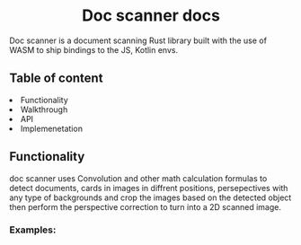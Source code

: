 <h1 align="center"> Doc scanner docs </h1>
Doc scanner is a document scanning Rust library built with the use of WASM to ship bindings to the JS, Kotlin envs. 

<h2> Table of content </h2>
<li> Functionality </li>
<li> Walkthrough </li>
<li> API </li>
<li> Implemenetation </li>

<h2> Functionality </h2>
doc scanner uses Convolution and other math calculation formulas to detect documents, cards in images in diffrent positions, persepectives with any type of backgrounds and crop the images based on the detected object then perform the perspective correction to turn into a 2D scanned image.
<h3>Examples:</h3>

